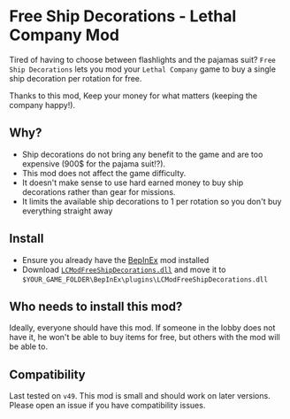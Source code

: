 # Free Ship Decorations - Lethal Company Mod

Tired of having to choose between flashlights and the pajamas suit? `Free Ship Decorations` lets you mod your `Lethal Company` game to buy a single ship decoration per rotation for free.

Thanks to this mod, Keep your money for what matters (keeping the company happy!).

## Why?

- Ship decorations do not bring any benefit to the game and are too expensive (900$ for the pajama suit!?).
- This mod does not affect the game difficulty.
- It doesn't make sense to use hard earned money to buy ship decorations rather than gear for missions.
- It limits the available ship decorations to 1 per rotation so you don't buy everything straight away

## Install

- Ensure you already have the [BepInEx](https://thunderstore.io/c/lethal-company/p/BepInEx/BepInExPack/) mod installed
- Download [`LCModFreeShipDecorations.dll`](https://github.com/7PH/free-ship-decorations-lethal-company-mod/releases) and move it to `$YOUR_GAME_FOLDER\BepInEx\plugins\LCModFreeShipDecorations.dll`

## Who needs to install this mod?

Ideally, everyone should have this mod. If someone in the lobby does not have it, he won't be able to buy items for free, but others with the mod will be able to.

## Compatibility

Last tested on `v49`. This mod is small and should work on later versions. Please open an issue if you have compatibility issues.
